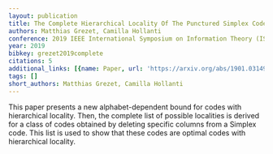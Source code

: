 ```yaml
---
layout: publication
title: The Complete Hierarchical Locality Of The Punctured Simplex Code
authors: Matthias Grezet, Camilla Hollanti
conference: 2019 IEEE International Symposium on Information Theory (ISIT)
year: 2019
bibkey: grezet2019complete
citations: 5
additional_links: [{name: Paper, url: 'https://arxiv.org/abs/1901.03149'}]
tags: []
short_authors: Matthias Grezet, Camilla Hollanti
---
```

This paper presents a new alphabet-dependent bound for codes with
hierarchical locality. Then, the complete list of possible localities is
derived for a class of codes obtained by deleting specific columns from a
Simplex code. This list is used to show that these codes are optimal codes with
hierarchical locality.
